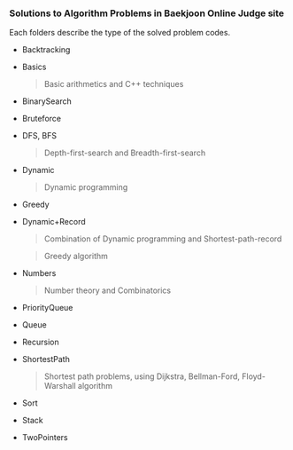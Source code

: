 ### Solutions to Algorithm Problems in Baekjoon Online Judge site

Each folders describe the type of the solved problem codes.

* Backtracking
* Basics

  > Basic arithmetics and C++ techniques
* BinarySearch
* Bruteforce
* DFS, BFS

  > Depth-first-search and Breadth-first-search
* Dynamic

  > Dynamic programming
* Greedy

* Dynamic+Record
  > Combination of Dynamic programming and Shortest-path-record

  > Greedy algorithm
* Numbers

  >  Number theory and Combinatorics
* PriorityQueue
* Queue
* Recursion
* ShortestPath

  > Shortest path problems, using Dijkstra, Bellman-Ford, Floyd-Warshall algorithm
* Sort
* Stack
* TwoPointers
